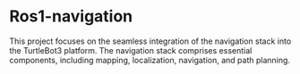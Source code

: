 # Ros1-navigation
This project focuses on the seamless integration of the navigation stack into the TurtleBot3 platform. The navigation stack comprises essential components, including mapping, localization, navigation, and path planning.
